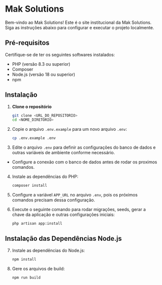 # Mak Solutions

Bem-vindo ao Mak Solutions! Este é o site institucional da Mak Solutions. Siga as instruções abaixo para configurar e executar o projeto localmente.

## Pré-requisitos

Certifique-se de ter os seguintes softwares instalados:
- PHP (versão 8.3 ou superior)
- Composer
- Node.js (versão 18 ou superior)
- npm

## Instalação

1. **Clone o repositório**

   ```bash
   git clone <URL_DO_REPOSITORIO>
   cd <NOME_DIRETORIO>
    ```
2. Copie o arquivo `.env.example` para um novo arquivo `.env`:
    ```bash
    cp .env.example .env
    ```

3. Edite o arquivo `.env` para definir as configurações do banco de dados e outras variáveis de ambiente conforme necessário.
- Configure a conexão com o banco de dados antes de rodar os proximos comandos.

4. Instale as dependências do PHP:
    ```bash
    composer install
    ```

5. Configure a variável `APP_URL` no arquivo `.env`, pois os próximos comandos precisam dessa configuração.


6. Execute o seguinte comando para rodar migrações, seeds, gerar a chave da aplicação e outras configurações iniciais:
    ```bash
    php artisan app:install
    ```

## Instalação das Dependências Node.js

7. Instale as dependências do Node.js:
    ```bash
    npm install
    ```

8. Gere os arquivos de build:
    ```bash
    npm run build
    ```
